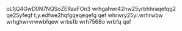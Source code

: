 
oL1jQ4GwD0N7NQSoZERaaFOn3
wrhgahwr42hw25yrbhhraqefqg2
qe25yfeqf
t,y.edfwe2hqfgqeqeqefg
qef
whrwry25yi.wrhrwbw
wrhghwrvrwwbfqew
wrbsfb
wrh7568o
wrbfq
qef
